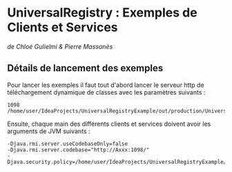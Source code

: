 # UniversalRegistry : Exemples de Clients et Services

_de Chloé Gulielmi & Pierre Massanès_

## Détails de lancement des exemples

Pour lancer les exemples il faut tout d'abord lancer le serveur http de téléchargement dynamique de classes avec 
les paramètres suivants :

    1098 /home/user/IdeaProjects/UniversalRegistryExample/out/production/UniversalRegistryExample
    
Ensuite, chaque main des différents clients et services doivent avoir les arguments de JVM suivants :

    -Djava.rmi.server.useCodebaseOnly=false 
    -Djava.rmi.server.codebase="http://Axxx:1098/" 
    -Djava.security.policy=/home/user/IdeaProjects/UniversalRegistryExample/src/classserver/policy_server
    
